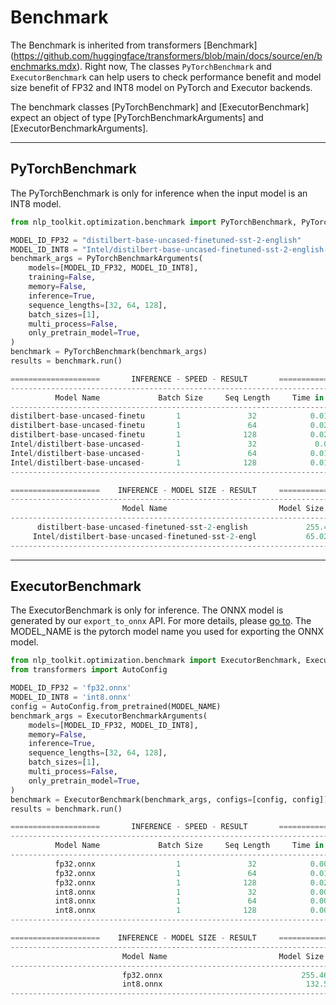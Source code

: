 # Benchmark
The Benchmark is inherited from transformers [Benchmark]
(https://github.com/huggingface/transformers/blob/main/docs/source/en/benchmarks.mdx). Right now, The classes `PyTorchBenchmark` and `ExecutorBenchmark` can help users to check performance benefit and model size benefit of FP32 and INT8 model on PyTorch and Executor backends.

The benchmark classes [PyTorchBenchmark] and [ExecutorBenchmark] expect an object of type [PyTorchBenchmarkArguments] and [ExecutorBenchmarkArguments].

----

## PyTorchBenchmark

The PyTorchBenchmark is only for inference when the input model is an INT8 model.

```py
from nlp_toolkit.optimization.benchmark import PyTorchBenchmark, PyTorchBenchmarkArguments

MODEL_ID_FP32 = "distilbert-base-uncased-finetuned-sst-2-english"
MODEL_ID_INT8 = "Intel/distilbert-base-uncased-finetuned-sst-2-english-int8-static"
benchmark_args = PyTorchBenchmarkArguments(
    models=[MODEL_ID_FP32, MODEL_ID_INT8],
    training=False,
    memory=False,
    inference=True,
    sequence_lengths=[32, 64, 128],
    batch_sizes=[1],
    multi_process=False,
    only_pretrain_model=True,
)
benchmark = PyTorchBenchmark(benchmark_args)
results = benchmark.run()
```

```py
====================       INFERENCE - SPEED - RESULT       ====================
--------------------------------------------------------------------------------
          Model Name             Batch Size     Seq Length     Time in s   
--------------------------------------------------------------------------------
distilbert-base-uncased-finetu       1               32            0.017     
distilbert-base-uncased-finetu       1               64            0.021     
distilbert-base-uncased-finetu       1              128            0.029     
Intel/distilbert-base-uncased-       1               32             0.01     
Intel/distilbert-base-uncased-       1               64            0.013     
Intel/distilbert-base-uncased-       1              128            0.017     
--------------------------------------------------------------------------------

====================    INFERENCE - MODEL SIZE - RESULT     ====================
--------------------------------------------------------------------------------
                         Model Name                         Model Size in MB
--------------------------------------------------------------------------------
      distilbert-base-uncased-finetuned-sst-2-english             255.45    
     Intel/distilbert-base-uncased-finetuned-sst-2-engl           65.026    
--------------------------------------------------------------------------------
```

---

## ExecutorBenchmark

The ExecutorBenchmark is only for inference. The ONNX model is generated by our `export_to_onnx` API. For more details, please [go to](export.md). The MODEL_NAME is the pytorch model name you used for exporting the ONNX model.

```py
from nlp_toolkit.optimization.benchmark import ExecutorBenchmark, ExecutorBenchmarkArguments
from transformers import AutoConfig

MODEL_ID_FP32 = 'fp32.onnx'
MODEL_ID_INT8 = 'int8.onnx'
config = AutoConfig.from_pretrained(MODEL_NAME)
benchmark_args = ExecutorBenchmarkArguments(
    models=[MODEL_ID_FP32, MODEL_ID_INT8],
    memory=False,
    inference=True,
    sequence_lengths=[32, 64, 128],
    batch_sizes=[1],
    multi_process=False,
    only_pretrain_model=True,
)
benchmark = ExecutorBenchmark(benchmark_args, configs=[config, config])
results = benchmark.run()
```

```py
====================       INFERENCE - SPEED - RESULT       ====================
--------------------------------------------------------------------------------
          Model Name             Batch Size     Seq Length     Time in s   
--------------------------------------------------------------------------------
          fp32.onnx                  1               32            0.008     
          fp32.onnx                  1               64            0.012     
          fp32.onnx                  1              128            0.023     
          int8.onnx                  1               32            0.003     
          int8.onnx                  1               64            0.004     
          int8.onnx                  1              128            0.008     
--------------------------------------------------------------------------------

====================    INFERENCE - MODEL SIZE - RESULT     ====================
--------------------------------------------------------------------------------
                         Model Name                         Model Size in MB
--------------------------------------------------------------------------------
                         fp32.onnx                               255.466    
                         int8.onnx                                132.53    
--------------------------------------------------------------------------------
```
